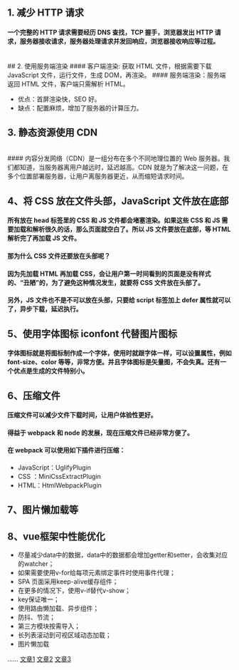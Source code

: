 ## 1. 减少 HTTP 请求
#### 一个完整的 HTTP 请求需要经历 DNS 查找，TCP 握手，浏览器发出 HTTP 请求，服务器接收请求，服务器处理请求并发回响应，浏览器接收响应等过程。
<br/>
## 2. 使用服务端渲染
#### 客户端渲染: 获取 HTML 文件，根据需要下载 JavaScript 文件，运行文件，生成 DOM，再渲染。
#### 服务端渲染：服务端返回 HTML 文件，客户端只需解析 HTML。

* 优点：首屏渲染快，SEO 好。
* 缺点：配置麻烦，增加了服务器的计算压力。

## 3. 静态资源使用 CDN
<br/>
#### 内容分发网络（CDN）是一组分布在多个不同地理位置的 Web 服务器。我们都知道，当服务器离用户越远时，延迟越高。CDN 就是为了解决这一问题，在多个位置部署服务器，让用户离服务器更近，从而缩短请求时间。

## 4、将 CSS 放在文件头部，JavaScript 文件放在底部
#### 所有放在 head 标签里的 CSS 和 JS 文件都会堵塞渲染。如果这些 CSS 和 JS 需要加载和解析很久的话，那么页面就空白了。所以 JS 文件要放在底部，等 HTML 解析完了再加载 JS 文件。

#### 那为什么 CSS 文件还要放在头部呢？

#### 因为先加载 HTML 再加载 CSS，会让用户第一时间看到的页面是没有样式的、“丑陋”的，为了避免这种情况发生，就要将 CSS 文件放在头部了。

#### 另外，JS 文件也不是不可以放在头部，只要给 script 标签加上 defer 属性就可以了，异步下载，延迟执行。

## 5、使用字体图标 iconfont 代替图片图标
#### 字体图标就是将图标制作成一个字体，使用时就跟字体一样，可以设置属性，例如 font-size、color 等等，非常方便。并且字体图标是矢量图，不会失真。还有一个优点是生成的文件特别小。

## 6、压缩文件
#### 压缩文件可以减少文件下载时间，让用户体验性更好。

#### 得益于 webpack 和 node 的发展，现在压缩文件已经非常方便了。

#### 在 webpack 可以使用如下插件进行压缩：

* JavaScript：UglifyPlugin
* CSS ：MiniCssExtractPlugin
* HTML：HtmlWebpackPlugin

## 7、图片懒加载等

## 8、vue框架中性能优化
* 尽量减少data中的数据，data中的数据都会增加getter和setter，会收集对应的watcher；
* 如果需要使用v-for给每项元素绑定事件时使用事件代理；
* SPA 页面采用keep-alive缓存组件；
* 在更多的情况下，使用v-if替代v-show；
* key保证唯一；
* 使用路由懒加载、异步组件；
* 防抖、节流；
* 第三方模块按需导入；
* 长列表滚动到可视区域动态加载；
* 图片懒加载

......
[文章1](https://zhuanlan.zhihu.com/p/115047733)
[文章2](https://blog.csdn.net/qq_33794744/article/details/108579572)
[文章3](https://segmentfault.com/a/1190000022205291)